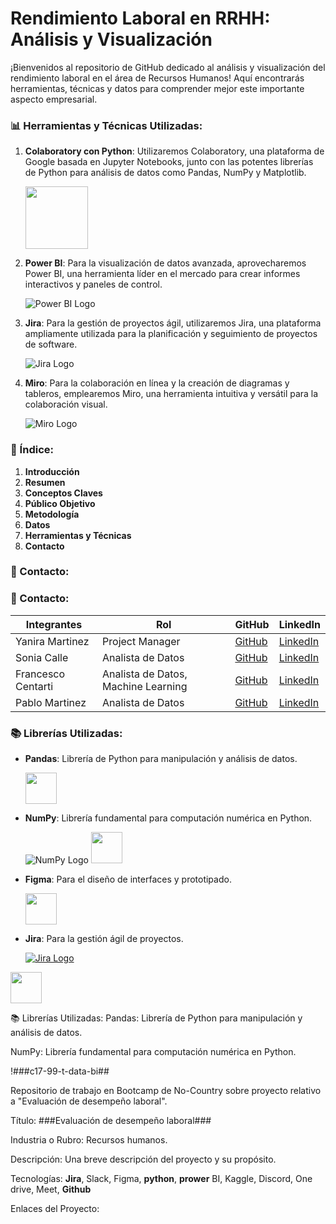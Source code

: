 # Rendimiento Laboral en RRHH: Análisis y Visualización

¡Bienvenidos al repositorio de GitHub dedicado al análisis y visualización del rendimiento laboral en el área de Recursos Humanos! Aquí encontrarás herramientas, técnicas y datos para comprender mejor este importante aspecto empresarial.

### 📊 Herramientas y Técnicas Utilizadas:

1. **Colaboratory con Python**: Utilizaremos Colaboratory, una plataforma de Google basada en Jupyter Notebooks, junto con las potentes librerías de Python para análisis de datos como Pandas, NumPy y Matplotlib.
   
    <img src="https://colab.research.google.com/img/colab_favicon_256px.png" width="100">

3. **Power BI**: Para la visualización de datos avanzada, aprovecharemos Power BI, una herramienta líder en el mercado para crear informes interactivos y paneles de control.
   
   ![Power BI Logo](https://powerbi.microsoft.com/pictures/application-thumbnail/application_200x200.png)

4. **Jira**: Para la gestión de proyectos ágil, utilizaremos Jira, una plataforma ampliamente utilizada para la planificación y seguimiento de proyectos de software.
   
   ![Jira Logo](https://www.atlassian.com/software/jira/brand-resources/images/_jira_lockup_black.svg)

5. **Miro**: Para la colaboración en línea y la creación de diagramas y tableros, emplearemos Miro, una herramienta intuitiva y versátil para la colaboración visual.
   
   ![Miro Logo](https://miro.com/static/images/layout/favicon-32x32.png)

### 📝 Índice:

1. **Introducción**
2. **Resumen**
3. **Conceptos Claves**
4. **Público Objetivo**
5. **Metodología**
6. **Datos**
7. **Herramientas y Técnicas**
8. **Contacto**

### 👥 Contacto:

### 👥 Contacto:

| Integrantes          | Rol                                     | GitHub                                        | LinkedIn                                                                           |
|----------------------|-----------------------------------------|-----------------------------------------------|------------------------------------------------------------------------------------|
| Yanira Martinez     | Project Manager                          | [GitHub](https://github.com/YaniraMartinez)  | [LinkedIn](https://www.linkedin.com/in/yanira-a-mart%C3%ADnez-garc%C3%ADa/)       |
| Sonia Calle         | Analista de Datos                       | [GitHub](https://github.com/SoniaCalle)       | [LinkedIn](https://www.linkedin.com/in/sonia-calle)                                 |
| Francesco Centarti  | Analista de Datos, Machine Learning      | [GitHub](https://github.com/FrancescoCentarti) | [LinkedIn](https://www.linkedin.com/in/francescocentartimaestu)                     |
| Pablo Martinez      | Analista de Datos                       | [GitHub](https://github.com/PabloMartinez)    | [LinkedIn](https://www.linkedin.com/in/martiezpabloagustin)                         |


### 📚 Librerías Utilizadas:

- **Pandas**: Librería de Python para manipulación y análisis de datos.
  
  <img src="https://upload.wikimedia.org/wikipedia/commons/thumb/e/ed/Pandas_logo.svg/1200px-Pandas_logo.svg.png" width="50">
 

- **NumPy**: Librería fundamental para computación numérica en Python.
  
  ![NumPy Logo](https://numpy.org/images/logos/numpy.svg)
  <img src="https://numpy.org/images/logos/numpy.svg" width="50">

- **Figma**: Para el diseño de interfaces y prototipado.
  
  <img src="https://upload.wikimedia.org/wikipedia/commons/thumb/3/33/Figma-logo.svg/1024px-Figma-logo.svg.png" width="50">

- **Jira**: Para la gestión ágil de proyectos.
  
  [![Jira Logo](https://www.atlassian.com/software/jira/brand-resources/images/_jira_lockup_black.svg)](https://www.atlassian.com/software/jira)



<img src="img.jpg" width="50">




📚 Librerías Utilizadas:
Pandas: Librería de Python para manipulación y análisis de datos.

NumPy: Librería fundamental para computación numérica en Python.





!###c17-99-t-data-bi##

Repositorio de trabajo en Bootcamp de No-Country sobre proyecto relativo a "Evaluación de desempeño laboral".

Título: ###Evaluación de desempeño laboral###

Industria o Rubro: Recursos humanos.

Descripción: Una breve descripción del proyecto y su propósito.



Tecnologías: **Jira**, Slack, Figma, **python**, **prower** BI, Kaggle, Discord, One drive, Meet, **Github**

Enlaces del Proyecto: 
